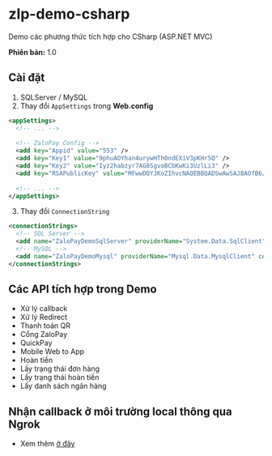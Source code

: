 ﻿# zlp-demo-csharp

Demo các phương thức tích hợp cho CSharp (ASP.NET MVC)

**Phiên bản:** 1.0

## Cài đặt

1. SQLServer / MySQL
2. Thay đổi `AppSettings` trong **Web.config**

```xml
<appSettings>
  <!-- ... -->
  
  <!-- ZaloPay Config -->
  <add key="Appid" value="553" />
  <add key="Key1" value="9phuAOYhan4urywHTh0ndEXiV3pKHr5Q" />
  <add key="Key2" value="Iyz2habzyr7AG8SgvoBCbKwKi3UzlLi3" />
  <add key="RSAPublicKey" value="MFwwDQYJKoZIhvcNAQEBBQADSwAwSAJBAOfB6/x0b5UiLkU3pOdcnXIkuCSzmvlVhDJKv1j3yBCyvsgAHacVXd+7WDPcCJmjSEKlRV6bBJWYam5vo7RB740CAwEAAQ==" />
  
  <!-- ... -->
</appSettings>
```

3. Thay đổi `ConnectionString`

```xml
<connectionStrings>
  <!-- SQL Server -->
  <add name="ZaloPayDemoSqlServer" providerName="System.Data.SqlClient" connectionString="Server=.\SQLEXPRESS;Database=zalopay-demo;User Id=zlpdemo;Password=123456;" />
  <!-- MySQL -->
  <add name="ZaloPayDemoMysql" providerName="Mysql.Data.MysqlClient" connectionString="server=127.0.0.1;database=zalopay-demo;uid=root;charset=utf8;" />
</connectionStrings>
```

## Các API tích hợp trong Demo

* Xử lý callback
* Xử lý Redirect
* Thanh toán QR
* Cổng ZaloPay
* QuickPay
* Mobile Web to App
* Hoàn tiền
* Lấy trạng thái đơn hàng
* Lấy trạng thái hoàn tiền
* Lấy danh sách ngân hàng

## Nhận callback ở môi trường local thông qua Ngrok

* Xem thêm [ở đây](https://github.com/tiendung1510/zlp-forward-callback-proxy)